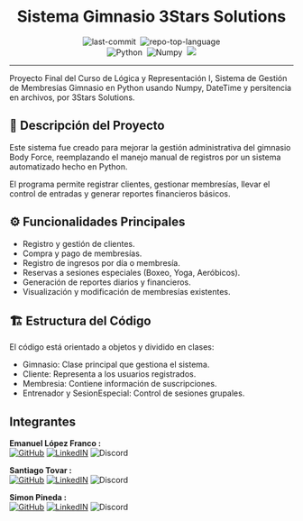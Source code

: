 <div align="center" class="text-center">
<h1>Sistema Gimnasio 3Stars Solutions</h1>

<img alt="last-commit" src="https://img.shields.io/github/last-commit/ema28pro/Sistema-Gimnasio-3Stars-Solutions?style=flat&amp;logo=git&amp;logoColor=white&amp;color=0080ff" class="inline-block mx-1" style="margin: 0px 2px;">
<img alt="repo-top-language" src="https://img.shields.io/github/languages/top/ema28pro/Sistema-Gimnasio-3Stars-Solutions?style=flat&amp;color=0080ff" class="inline-block mx-1" style="margin: 0px 2px;">
<br>
<img alt="Python" src="https://img.shields.io/badge/Python-257584.svg?style=flat&amp;logo=Python&amp;logoColor=white" class="inline-block mx-1" style="margin: 0px 2px;">
<img alt="Numpy" src="https://img.shields.io/badge/Numpy-4B32C2.svg?style=flat&amp;logo=Numpy&amp;logoColor=white" class="inline-block mx-1" style="margin: 0px 2px;">
<img src="https://img.shields.io/badge/DateTime-blue?style=flat&logo=clockify&logoColor=white"  class="inline-block mx-1" style="margin: 0px 2px;">
</div>

---

Proyecto Final del Curso de Lógica y Representación I, Sistema de Gestión de Membresías Gimnasio en Python usando Numpy, DateTime y persitencia en archivos, por 3Stars Solutions.

## 📌 Descripción del Proyecto
Este sistema fue creado para mejorar la gestión administrativa del gimnasio Body Force, reemplazando el manejo manual de registros por un sistema automatizado hecho en Python.

El programa permite registrar clientes, gestionar membresías, llevar el control de entradas y generar reportes financieros básicos.


## ⚙️ Funcionalidades Principales
- Registro y gestión de clientes.
- Compra y pago de membresías.
- Registro de ingresos por día o membresía.
- Reservas a sesiones especiales (Boxeo, Yoga, Aeróbicos).
- Generación de reportes diarios y financieros.
- Visualización y modificación de membresías existentes.

## 🏗️ Estructura del Código
El código está orientado a objetos y dividido en clases:
- Gimnasio: Clase principal que gestiona el sistema.
- Cliente: Representa a los usuarios registrados.
- Membresia: Contiene información de suscripciones.
- Entrenador y SesionEspecial: Control de sesiones grupales.

## Integrantes
**Emanuel López Franco :**  
[![GitHub](https://img.shields.io/badge/GitHub-ema28pro-black?logo=github)](https://github.com/ema28pro)
[![LinkedIN](https://img.shields.io/badge/LinkedIn-Connect-blue?logo=linkedin)](https://www.linkedin.com/in/emanuel-lopez-franco-/)
![Discord](https://img.shields.io/badge/Discord-ema28pro-5865F2?logo=discord&logoColor=white)

**Santiago Tovar :**  
[![GitHub](https://img.shields.io/badge/GitHub-Santiago-black?logo=github)](https://github.com/tu-usuario)
[![LinkedIN](https://img.shields.io/badge/LinkedIn-Connect-blue?logo=linkedin)](https://www.linkedin.com/in/tu-usuario)
![Discord](https://img.shields.io/badge/Discord-Join-5865F2?logo=discord&logoColor=white)

**Simon Pineda :**  
[![GitHub](https://img.shields.io/badge/GitHub-Simon-black?logo=github)](https://github.com/tu-usuario)
[![LinkedIN](https://img.shields.io/badge/LinkedIn-Connect-blue?logo=linkedin)](https://www.linkedin.com/in/tu-usuario)
![Discord](https://img.shields.io/badge/Discord-Join-5865F2?logo=discord&logoColor=white)